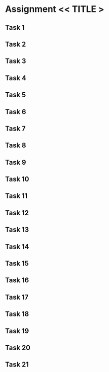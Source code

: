 # Assignment << TITLE >

## Task 1
## Task 2
## Task 3
## Task 4
## Task 5
## Task 6
## Task 7
## Task 8
## Task 9
## Task 10
## Task 11
## Task 12
## Task 13
## Task 14
## Task 15
## Task 16
## Task 17
## Task 18
## Task 19
## Task 20
## Task 21